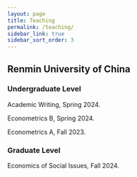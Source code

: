 ```yaml
---
layout: page
title: Teaching
permalink: /teaching/
sidebar_link: true
sidebar_sort_order: 3
---
```


## Renmin University of China 
### Undergraduate Level
Academic Writing, Spring 2024.

Econometrics B, Spring 2024.

Econometrics A, Fall 2023.

### Graduate Level
Economics of Social Issues, Fall 2024.







